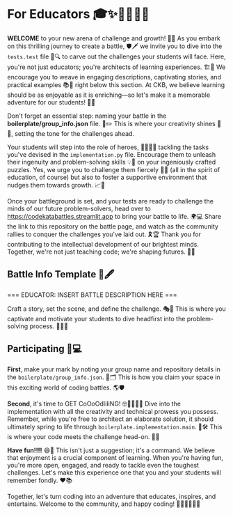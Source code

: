 # For Educators 🎓✨👩‍🏫👨‍🏫

**WELCOME** to your new arena of challenge and growth! 🚀🎉 As you embark on this thrilling journey to create a battle, 🛡️🗡️ we invite you to dive into the `tests.test` file 📂🔍 to carve out the challenges your students will face. Here, you're not just educators; you're architects of learning experiences. 🏗️🎨 We encourage you to weave in engaging descriptions, captivating stories, and practical examples 📚💬 right below this section. At CKB, we believe learning should be as enjoyable as it is enriching—so let's make it a memorable adventure for our students! 🌈🌟

Don't forget an essential step: naming your battle in the **boilerplate/group_info.json** file. 📝✏️ This is where your creativity shines 🌟🎨, setting the tone for the challenges ahead.

Your students will step into the role of heroes, 🦸‍♀️🦸‍♂️ tackling the tasks you've devised in the `implementation.py` file. Encourage them to unleash their ingenuity and problem-solving skills 💡🧠 on your ingeniously crafted puzzles. Yes, we urge you to challenge them fiercely 🐉🔥 (all in the spirit of education, of course) but also to foster a supportive environment that nudges them towards growth. 📈🌱

Once your battleground is set, and your tests are ready to challenge the minds of our future problem-solvers, head over to https://codekatabattles.streamlit.app to bring your battle to life. 🌍💻 Share the link to this repository on the battle page, and watch as the community rallies to conquer the challenges you've laid out. 🎗️🏆 Thank you for contributing to the intellectual development of our brightest minds. Together, we're not just teaching code; we're shaping futures. 🌈🚀

## Battle Info Template 📜🖋️

=== EDUCATOR: INSERT BATTLE DESCRIPTION HERE ===

Craft a story, set the scene, and define the challenge. 🎭📖 This is where you captivate and motivate your students to dive headfirst into the problem-solving process. 🏊‍♂️💥

## Participating 🙌💻

**First**, make your mark by noting your group name and repository details in the `boilerplate/group_info.json`. 📌🗂️ This is how you claim your space in this exciting world of coding battles. 🌎🛡️

**Second**, it's time to GET CoOoOdIiIiNG! 🤓👩‍💻👨‍💻 Dive into the implementation with all the creativity and technical prowess you possess. Remember, while you're free to architect an elaborate solution, it should ultimately spring to life through `boilerplate.implementation.main`. 🚀🛠️ This is where your code meets the challenge head-on. 🤝💥

**Have fun!!!!** 😄🎉 This isn't just a suggestion; it's a command. We believe that enjoyment is a crucial component of learning. When you're having fun, you're more open, engaged, and ready to tackle even the toughest challenges. Let's make this experience one that you and your students will remember fondly. ❤️📚

Together, let's turn coding into an adventure that educates, inspires, and entertains. Welcome to the community, and happy coding! 🌟👩‍💻👨‍💻🎉
